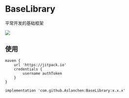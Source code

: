 # BaseLibrary
平常开发的基础框架

[![](https://jitpack.io/v/Aslanchen/BaseLibrary.svg)](https://jitpack.io/#Aslanchen/BaseLibrary)

## 使用
```
maven {
    url 'https://jitpack.io'
    credentials {
        username authToken
    }
}
        
implementation 'com.github.Aslanchen:BaseLibrary:x.x.x'
```
